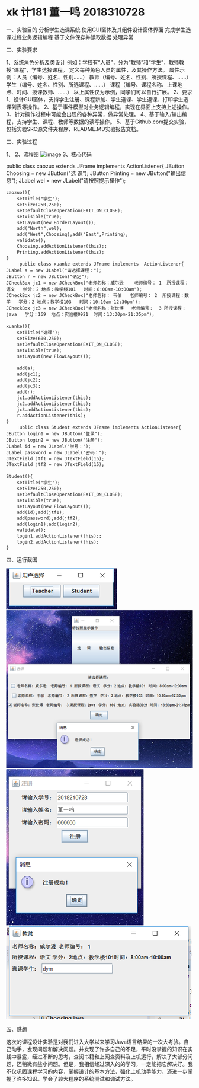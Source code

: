 # xk     计181     董一鸣      2018310728
一、实验目的
分析学生选课系统
使用GUI窗体及其组件设计窗体界面
完成学生选课过程业务逻辑编程
基于文件保存并读取数据
处理异常

二、实验要求

1、系统角色分析及类设计
例如：学校有“人员”，分为“教师”和“学生”，教师教授“课程”，学生选择课程。
定义每种角色人员的属性，及其操作方法。
属性示例：人员（编号、姓名、性别……）
         教师（编号、姓名、性别、所授课程、……）
         学生（编号、姓名、性别、所选课程、……）
         课程（编号、课程名称、上课地点、时间、授课教师、……）
以上属性仅为示例，同学们可以自行扩展。
2、要求
1、设计GUI窗体，支持学生注册、课程新加、学生选课、学生退课、打印学生选课列表等操作。
2、基于事件模型对业务逻辑编程，实现在界面上支持上述操作。
3、针对操作过程中可能会出现的各种异常，做异常处理。
4、基于输入/输出编程，支持学生、课程、教师等数据的读写操作。
5、基于Github.com提交实验，包括实验SRC源文件夹程序、README.MD实验报告文档。

三、实验过程

1、
2、流程图
![image]()
3、核心代码

public class caozuo extends JFrame implements ActionListener{
	JButton Choosing = new JButton("选      课");
	JButton Printing = new JButton("输出信息");
	JLabel wel = new JLabel("请按照提示操作");
	
	caozuo(){
		setTitle("学生");
		setSize(250,250);
		setDefaultCloseOperation(EXIT_ON_CLOSE);
		setVisible(true);
		setLayout(new BorderLayout());
		add("North",wel);
		add("West",Choosing);add("East",Printing);
		validate();
		Choosing.addActionListener(this);;
		Printing.addActionListener(this);
	}
         public class xuanke extends JFrame implements  ActionListener{
	JLabel a = new JLabel("请选择课程：");
	JButton r = new JButton("确定");
	JCheckBox jc1 = new JCheckBox("老师名称：威尔逊    老师编号： 1  所授课程：语文   学分：2 地点：教学楼101   时间：8:00am-10:00am");
	JCheckBox jc2 = new JCheckBox("老师名称： 韦伯   老师编号： 2  所授课程：数学   学分：2 地点：教学楼103   时间：10:10am-12:30pm");
	JCheckBox jc3 = new JCheckBox("老师名称：张世博   老师编号：  3 所授课程：java   学分：169  地点：实验楼0921  时间：13:30pm-21:35pm");
	
	xuanke(){
		setTitle("选课");
		setSize(600,250);
		setDefaultCloseOperation(EXIT_ON_CLOSE);
		setVisible(true);
		setLayout(new FlowLayout());
		
		add(a);
		add(jc1);
		add(jc2);
		add(jc3);
		add(r);
		jc1.addActionListener(this);
		jc2.addActionListener(this);
		jc3.addActionListener(this);
		r.addActionListener(this);
	}
         ublic class Student extends JFrame implements ActionListener{
	JButton login1 = new JButton("登录");
	JButton login2 = new JButton("注册");
	JLabel id = new JLabel("学号：");
	JLabel password = new JLabel("密码：");
	JTextField jtf1 = new JTextField(15); 
	JTextField jtf2 = new JTextField(15); 
	
	Student(){
		setTitle("学生");
		setSize(250,250);
		setDefaultCloseOperation(EXIT_ON_CLOSE);
		setVisible(true);
		setLayout(new FlowLayout());
		add(id);add(jtf1);
		add(password);add(jtf2);
		add(login1);add(login2);
		validate();
		login1.addActionListener(this);;
		login2.addActionListener(this);
	}
	
四、运行截图

![image](https://github.com/dym6666/xk/blob/master/%E5%BE%AE%E4%BF%A1%E6%88%AA%E5%9B%BE_20191209005730.png)
![image](https://github.com/dym6666/xk/blob/master/%E5%BE%AE%E4%BF%A1%E6%88%AA%E5%9B%BE_20191209005526.png)
![image](https://github.com/dym6666/xk/blob/master/%E5%BE%AE%E4%BF%A1%E6%88%AA%E5%9B%BE_20191209005839.png)
![image](https://github.com/dym6666/xk/blob/master/%E5%BE%AE%E4%BF%A1%E6%88%AA%E5%9B%BE_20191209010007.png)

五、感想

这次的课程设计实验是对我们进入大学以来学习Java语言结果的一次大考验。自己动手，发现问题和解决问题。并发现了许多自己的不足，平时没掌握的知识在实践中暴露，经过不断的思考，查阅书籍和上网查资料及上机运行，解决了大部分问题，还稍微有些小问题。但是，我相信经过深入的的学习，一定能把它解决好。我不仅巩固课程学习的内容，掌握设计的基本方法，强化上机动手能力，还进一步掌握了许多知识。学会了较大程序的系统测试和调试方法。
